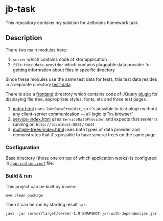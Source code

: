 # jb-task
This repository contains my solution for Jetbrains homework task

## Description

There two main modules here:

1. `server` which contains code of ktor application
1. `file-tree-data-provider` which contains pluggable data provider for getting information
about files in specific directory

Since these modules use the same test data for tests, this test data resides in a separate
directory [test-data](https://github.com/kozobrodov/jb-task/tree/master/test-data/).

There is also a [frontend](https://github.com/kozobrodov/jb-task/tree/master/frontend) directory
which contains code of JQuery [plugin](https://github.com/kozobrodov/jb-task/blob/master/frontend/js/fileTree.js)
for displaying file tree, appropriate styles, fonts, etc and three test pages:

1. [index.html](https://github.com/kozobrodov/jb-task/blob/master/frontend/index.html) uses
`JsonDataProvider`, so it's possible to test plugin without any client-server communication
— all logic is "in-browser"
1. [service-index.html](https://github.com/kozobrodov/jb-task/blob/master/frontend/service-index.html)
uses `ServiceDataProvider` and expects that server is running on `http://localhost:8081/` host
1. [multiple-trees-index.html](https://github.com/kozobrodov/jb-task/blob/master/frontend/multiple-trees-index.html)
uses both types of data provider and demonstrates that it's possible to have several trees on the
same page

### Configuration
Base directory (those one on top of which application works) is configured in
[`application.conf`](https://github.com/kozobrodov/jb-task/blob/master/server/src/main/resources/application.conf)
file.

### Build & run

This project can be built by maven:

```
mvn clean package
```

Then it can be run by starting result `jar`:

```
java -jar server/target/server-1.0-SNAPSHOT-jar-with-dependencies.jar
```
